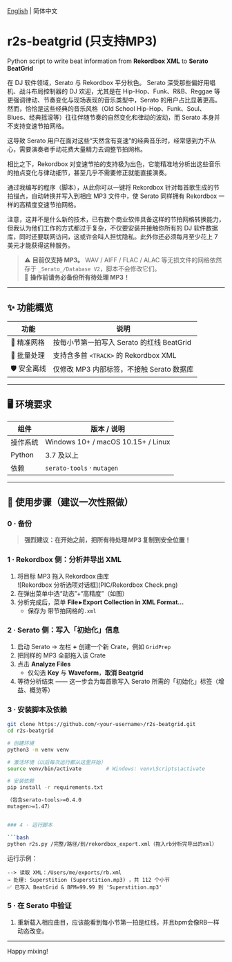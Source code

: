 
[English](README.md) | 简体中文

# r2s-beatgrid (只支持MP3)

Python script to write beat information from **Rekordbox XML** to **Serato BeatGrid**

在 DJ 软件领域，Serato 与 Rekordbox 平分秋色。
Serato 深受那些偏好用唱机、战斗布局控制器的 DJ 欢迎，尤其是在 Hip-Hop、Funk、R&B、Reggae 等更强调律动、节奏变化与现场表现的音乐类型中，Serato 的用户占比显著更高。
然而，恰恰是这些经典的音乐风格（Old School Hip-Hop、Funk、Soul、Blues、经典摇滚等）往往伴随节奏的自然变化和律动的波动，而 Serato 本身并不支持变速节拍网格。

这导致 Serato 用户在面对这些“天然含有变速”的经典音乐时，经常感到力不从心，需要演奏者手动花费大量精力去调整节拍网格。

相比之下，Rekordbox 对变速节拍的支持极为出色，它能精准地分析出这些音乐的拍点变化与律动细节，甚至几乎不需要修正就能直接演奏。

通过我编写的程序（脚本），从此你可以一键将 Rekordbox 针对每首歌生成的节拍锚点，自动转换并写入到相应 MP3 文件中，使 Serato 同样拥有 Rekordbox 一样的高精度变速节拍网格。

注意，这并不是什么新的技术，已有数个商业软件具备这样的节拍网格转换能力，但我认为他们工作的方式都过于复杂，不仅要安装并接触你所有的 DJ 软件数据库，同时还要联网访问，这或许会叫人担忧隐私。此外你还必须每月至少花上 7 美元才能获得这种服务。


> ⚠️ **目前仅支持 MP3。** WAV / AIFF / FLAC / ALAC 等无损文件的网格依然存于 `_Serato_/Database V2`，脚本不会修改它们。  
> 🔄 **操作前请务必备份所有待处理 MP3！**

---

## ✨ 功能概览
| 功能 | 说明 |
|------|------|
| 🎯 精准网格 | 按每小节第一拍写入 Serato 的红线 BeatGrid |
| 🔄 批量处理 | 支持含多首 `<TRACK>` 的 Rekordbox XML |
| 🛡️ 安全离线 | 仅修改 MP3 内部标签，不接触 Serato 数据库 |

---

## 🖥️ 环境要求

| 组件 | 版本 / 说明 |
|------|-------------|
| 操作系统 | Windows 10+ / macOS 10.15+ / Linux |
| Python | 3.7 及以上 |
| 依赖 | `serato-tools` · `mutagen` |

---

## 🚀 使用步骤（建议一次性照做）

### 0 · 备份
> **强烈建议：在开始之前，把所有待处理 MP3 复制到安全位置！**

### 1 · Rekordbox 侧：分析并导出 XML


1. 将目标 MP3 拖入 Rekordbox 曲库  
![Rekordbox 分析选项对话框](PIC/Rekordbox Check.png)
3. 在弹出菜单中选“动态”+“高精度”（如图）
4. 分析完成后，菜单 **File ▸ Export Collection in XML Format…**  
   - 保存为 带节拍网格的`.xml`

### 2 · Serato 侧：写入「初始化」信息

1. 启动 Serato → 左栏 **+** 创建一个新 Crate，例如 `GridPrep`  
2. 把同样的 MP3 全部拖入该 Crate  
3. 点击 **Analyze Files**  
   - 仅勾选 **Key** 与 **Waveform**，**取消 Beatgrid**  
4. 等待分析结束 —— 这一步会为每首歌写入 Serato 所需的「初始化」标签（增益、概览等）

### 3 · 安装脚本及依赖

```bash
git clone https://github.com/<your‑username>/r2s-beatgrid.git
cd r2s-beatgrid

# 创建环境
python3 -m venv venv

# 激活环境（以后每次运行都从这里开始）
source venv/bin/activate        # Windows: venv\Scripts\activate

# 安装依赖
pip install -r requirements.txt

（包含serato-tools>=0.4.0
mutagen>=1.47）


### 4 · 运行脚本

```bash
python r2s.py /完整/路径/到/rekordbox_export.xml（拖入rb分析完导出的xml）
```

运行示例：
```
--> 读取 XML：/Users/me/exports/rb.xml
→ 处理: Superstition (Superstition.mp3) ，共 112 个小节
✅ 已写入 BeatGrid & BPM=99.99 到 'Superstition.mp3'
```

### 5 · 在 Serato 中验证

1. 重新载入相应曲目，应该能看到每小节第一拍是红线，并且bpm会像RB一样动态改变。

---

Happy mixing!
